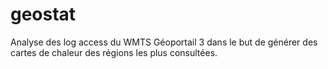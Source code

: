 geostat
=======

Analyse des log access du WMTS Géoportail 3 dans le but de générer des cartes de chaleur des régions les plus consultées.

